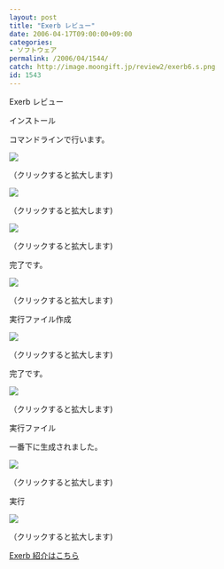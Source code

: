 ```yaml
---
layout: post
title: "Exerb レビュー"
date: 2006-04-17T09:00:00+09:00
categories:
- ソフトウェア
permalink: /2006/04/1544/
catch: http://image.moongift.jp/review2/exerb6.s.png
id: 1543
---
```

Exerb レビュー  
<!--more-->

インストール

  

コマンドラインで行います。

  

[![](http://image.moongift.jp/review2/exerb1.s.png)](http://image.moongift.jp/review2/exerb1.png)  
  
（クリックすると拡大します)

  

[![](http://image.moongift.jp/review2/exerb2.s.png)](http://image.moongift.jp/review2/exerb2.png)  
  
（クリックすると拡大します)

  

[![](http://image.moongift.jp/review2/exerb3.s.png)](http://image.moongift.jp/review2/exerb3.png)  
  
（クリックすると拡大します)

  

完了です。

  

[![](http://image.moongift.jp/review2/exerb4.s.png)](http://image.moongift.jp/review2/exerb4.png)  
  
（クリックすると拡大します)

  

実行ファイル作成

  

[![](http://image.moongift.jp/review2/exerb6.s.png)](http://image.moongift.jp/review2/exerb6.png)  
  
（クリックすると拡大します)

  

完了です。

  

[![](http://image.moongift.jp/review2/exerb7.s.png)](http://image.moongift.jp/review2/exerb7.png)  
  
（クリックすると拡大します)

  

実行ファイル

  

一番下に生成されました。

  

[![](http://image.moongift.jp/review2/exerb8.s.png)](http://image.moongift.jp/review2/exerb8.png)  
  
（クリックすると拡大します)

  

実行

  

[![](http://image.moongift.jp/review2/exerb9.s.png)](http://image.moongift.jp/review2/exerb9.png)  
  
（クリックすると拡大します)

  

[Exerb 紹介はこちら](http://oss.moongift.jp/intro/i-1537.html)

